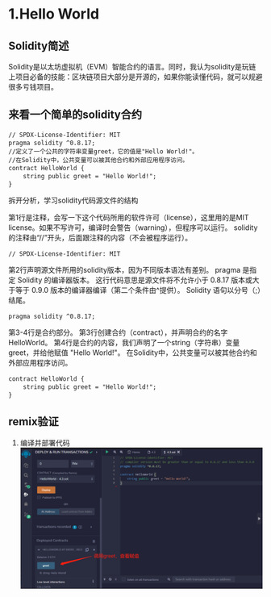 
# 1.Hello World

## Solidity简述
Solidity是以太坊虚拟机（EVM）智能合约的语言。同时，我认为solidity是玩链上项目必备的技能：区块链项目大部分是开源的，如果你能读懂代码，就可以规避很多亏钱项目。

## 来看一个简单的solidity合约
```solidity
// SPDX-License-Identifier: MIT
pragma solidity ^0.8.17;
//定义了一个公共的字符串变量greet，它的值是"Hello World!"。
//在Solidity中，公共变量可以被其他合约和外部应用程序访问。
contract HelloWorld {
    string public greet = "Hello World!";
}
```
拆开分析，学习solidity代码源文件的结构

第1行是注释，会写一下这个代码所用的软件许可（license），这里用的是MIT license。如果不写许可，编译时会警告（warning），但程序可以运行。
solidity的注释由“//”开头，后面跟注释的内容（不会被程序运行）。
```solidity
// SPDX-License-Identifier: MIT
```
第2行声明源文件所用的solidity版本，因为不同版本语法有差别。
pragma 是指定 Solidity 的编译器版本。
这行代码意思是源文件将不允许小于 0.8.17 版本或大于等于 0.9.0 版本的编译器编译（第二个条件由^提供）。
Solidity 语句以分号（;）结尾。
```solidity
pragma solidity ^0.8.17;
```
第3-4行是合约部分。
第3行创建合约（contract），并声明合约的名字 HelloWorld。
第4行是合约的内容，我们声明了一个string（字符串）变量greet，并给他赋值 "Hello World!"。
在Solidity中，公共变量可以被其他合约和外部应用程序访问。
```solidity
contract HelloWorld {
    string public greet = "Hello World!";
}
```

## remix验证
1. 编译并部署代码
![1-1.jpg](img/1-1.jpg)